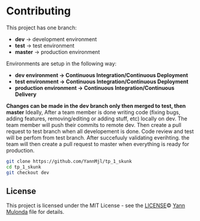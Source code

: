 # Contributing

This project has one branch: 
* **dev** → development environment
* **test** → test environment
* **master** → production environment

Environments are setup in the following way:
* **dev environment → Continuous Integration/Continuous Deployment**
* **test environment → Continuous Integration/Continuous Deployment**
* **production environment → Continuous Integration/Continuous Delivery**

**Changes can be made in the dev branch only then merged to test, then master**
Ideally, After a team member is done writing code (fixing bugs, adding features, removing/editing or adding stuff, etc) locally on dev. The team member will push their commits to remote dev. Then create a pull request to test branch when all developement is done. Code review and test will be perfom from test branch. After succefuuly validating everihting. the team will then create a pull request to master when everything is ready for production.

```bash
git clone https://github.com/YannMjl/tp_1_skunk
cd tp_1_skunk
git checkout dev
```

## License

This project is licensed under the MIT License - see the [LICENSE](LICENSE)© [Yann Mulonda](https://github.com/YannMjl) file for details.